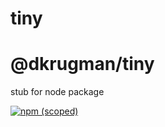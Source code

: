 # tiny
# @dkrugman/tiny
stub for node package


[![npm (scoped)](https://img.shields.io/npm/v/@dkrugman/tiny.svg)](https://github.com/dkrugman/tiny)

